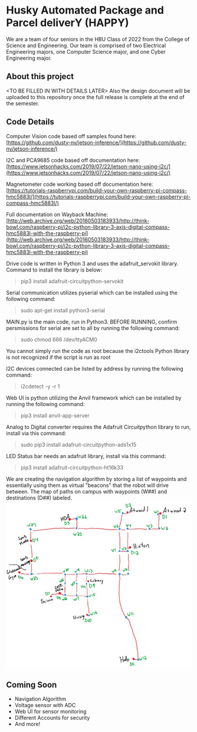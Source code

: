 # Husky Automated Package and Parcel deliverY (HAPPY)

We are a team of four seniors in the HBU Class of 2022 from the College of Science and Engineering. Our team is comprised of two Electrical Engineering majors, one Computer Science major, and one Cyber Engineering major.


## About this project

\<TO BE FILLED IN WITH DETAILS LATER>
Also the design document will be uploaded to this repository once the full release is complete at the end of the semester.


## Code Details
Computer Vision code based off samples found here: [https://github.com/dusty-nv/jetson-inference/](https://github.com/dusty-nv/jetson-inference/)

I2C and PCA9685 code based off documentation here: [https://www.jetsonhacks.com/2019/07/22/jetson-nano-using-i2c/](https://www.jetsonhacks.com/2019/07/22/jetson-nano-using-i2c/)

Magnetometer code working based off documentation here: [https://tutorials-raspberrypi.com/build-your-own-raspberry-pi-compass-hmc5883l/](https://tutorials-raspberrypi.com/build-your-own-raspberry-pi-compass-hmc5883l/)

Full documentation on Wayback Machine: [http://web.archive.org/web/20160503183933/http://think-bowl.com/raspberry-pi/i2c-python-library-3-axis-digital-compass-hmc5883l-with-the-raspberry-pi](http://web.archive.org/web/20160503183933/http://think-bowl.com/raspberry-pi/i2c-python-library-3-axis-digital-compass-hmc5883l-with-the-raspberry-pi)

Drive code is written in Python 3 and uses the adafruit_servokit library. Command to install the library is below:
> pip3 install adafruit-circuitpython-servokit

Serial communication utilizes pyserial which can be installed using the following command:
> sudo apt-get install python3-serial

MAIN.py is the main code, run in Python3. BEFORE RUNNING, confirm persmissions for serial are set to all by running the following command:
> sudo chmod 666 /dev/ttyACM0

You cannot simply run the code as root because the i2ctools Python library is not recognized if the script is run as root


I2C devices connected can be listed by address by running the following command:
> i2cdetect -y -r 1

Web UI is python utilizing the Anvil framework which can be installed by running the following command:
> pip3 install anvil-app-server

Analog to Digital converter requires the Adafruit Circuitpython library to run, install via this command:
> sudo pip3 install adafruit-circuitpython-ads1x15

LED Status bar needs an adafruit library, install via this command:
> pip3 install adafruit-circuitpython-ht16k33

We are creating the navigation algorithm by storing a list of waypoints and essentially using them as virtual "beacons" that the robot will drive between. The map of paths on campus with waypoints (W##) and destinations (D##) labeled.
![The Map](https://raw.githubusercontent.com/nickdrones/HBU-Senior-Design-HAPPY-Robot/main/images/waypointsmap.jpg)

## Coming Soon

- Navigation Algorithm
- Voltage sensor with ADC
- Web UI for sensor monitoring
- Different Accounts for security
- And more!